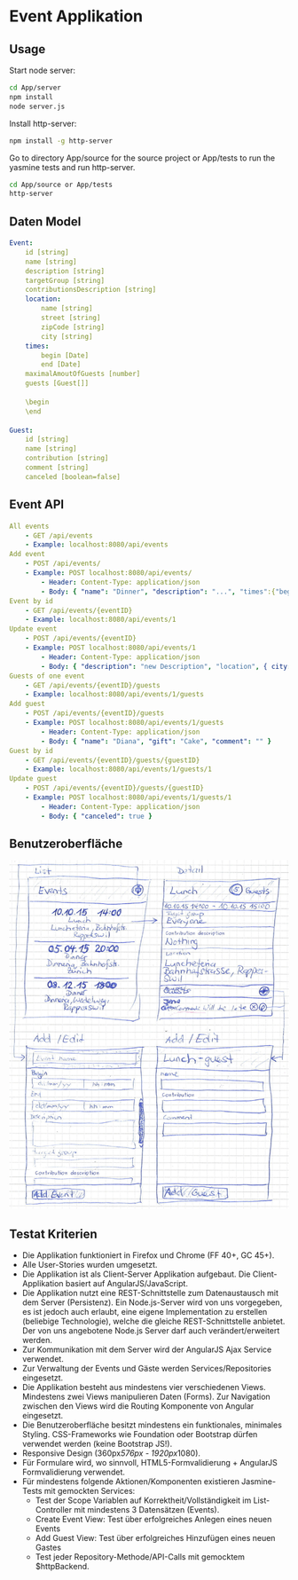 # Event Applikation

## Usage

Start node server:
```bash
cd App/server
npm install
node server.js
```

Install http-server:

```bash
npm install -g http-server
```

Go to directory App/source for the source project or App/tests to run the yasmine tests and run http-server.
```bash
cd App/source or App/tests
http-server
```

## Daten Model

```yaml
Event:
	id [string]
	name [string]
	description [string]
	targetGroup [string]
	contributionsDescription [string]
	location:
		name [string]
		street [string]
		zipCode [string]
		city [string]
	times:
		begin [Date]
		end [Date]
	maximalAmoutOfGuests [number]
	guests [Guest[]]

	\begin
	\end

Guest:
	id [string]
	name [string]
	contribution [string]
	comment [string]
	canceled [boolean=false]

```

## Event API

```yaml
All events
	- GET /api/events
	- Example: localhost:8080/api/events
Add event
	- POST /api/events/
	- Example: POST localhost:8080/api/events/
		- Header: Content-Type: application/json 
		- Body: { "name": "Dinner", "description": "...", "times":{"begin":"2015-11-15T19:00:00.000Z","end":"2011-11-16T03:00:00.000Z"}, "location", { ... }, ... }
Event by id
	- GET /api/events/{eventID}
	- Example: localhost:8080/api/events/1
Update event
	- POST /api/events/{eventID}
	- Example: POST localhost:8080/api/events/1
		- Header: Content-Type: application/json 
		- Body: { "description": "new Description", "location", { city: "new City", ... } }
Guests of one event
	- GET /api/events/{eventID}/guests
	- Example: localhost:8080/api/events/1/guests
Add guest
	- POST /api/events/{eventID}/guests
	- Example: POST localhost:8080/api/events/1/guests
		- Header: Content-Type: application/json 
		- Body: { "name": "Diana", "gift": "Cake", "comment": "" }
Guest by id
	- GET /api/events/{eventID}/guests/{guestID}
	- Example: localhost:8080/api/events/1/guests/1
Update guest
	- POST /api/events/{eventID}/guests/{guestID}
	- Example: POST localhost:8080/api/events/1/guests/1
		- Header: Content-Type: application/json 
		- Body: { "canceled": true }
```

## Benutzeroberfläche

![Wireframes](wireframes.jpg)

## Testat Kriterien

- Die Applikation funktioniert in Firefox und Chrome (FF 40+, GC 45+).
- Alle User-Stories wurden umgesetzt.
- Die Applikation ist als Client-Server Applikation aufgebaut. Die Client-Applikation basiert auf AngularJS/JavaScript.
- Die Applikation nutzt eine REST-Schnittstelle zum Datenaustausch mit dem Server (Persistenz). Ein Node.js-Server wird von uns vorgegeben, es ist jedoch auch erlaubt, eine eigene Implementation zu erstellen (beliebige Technologie), welche die gleiche REST-Schnittstelle anbietet. Der von uns angebotene Node.js Server darf auch verändert/erweitert werden.
- Zur Kommunikation mit dem Server wird der AngularJS Ajax Service verwendet.
- Zur Verwaltung der Events und Gäste werden Services/Repositories eingesetzt.
- Die Applikation besteht aus mindestens vier verschiedenen Views. Mindestens zwei Views manipulieren Daten (Forms). Zur Navigation zwischen den Views wird die Routing Komponente von Angular eingesetzt.
- Die Benutzeroberfläche besitzt mindestens ein funktionales, minimales Styling. CSS-Frameworks wie Foundation oder Bootstrap dürfen verwendet werden (keine Bootstrap JS!).
- Responsive Design (360px*576px - 1920px*1080).
- Für Formulare wird, wo sinnvoll, HTML5-Formvalidierung + AngularJS Formvalidierung verwendet.
- Für mindestens folgende Aktionen/Komponenten existieren Jasmine-Tests mit gemockten Services:
	- Test der Scope Variablen auf Korrektheit/Vollständigkeit im List-Controller mit mindestens 3 Datensätzen (Events).
	- Create Event View: Test über erfolgreiches Anlegen eines neuen Events
	- Add Guest View: Test über erfolgreiches Hinzufügen eines neuen Gastes
	- Test jeder Repository-Methode/API-Calls mit gemocktem $httpBackend.
